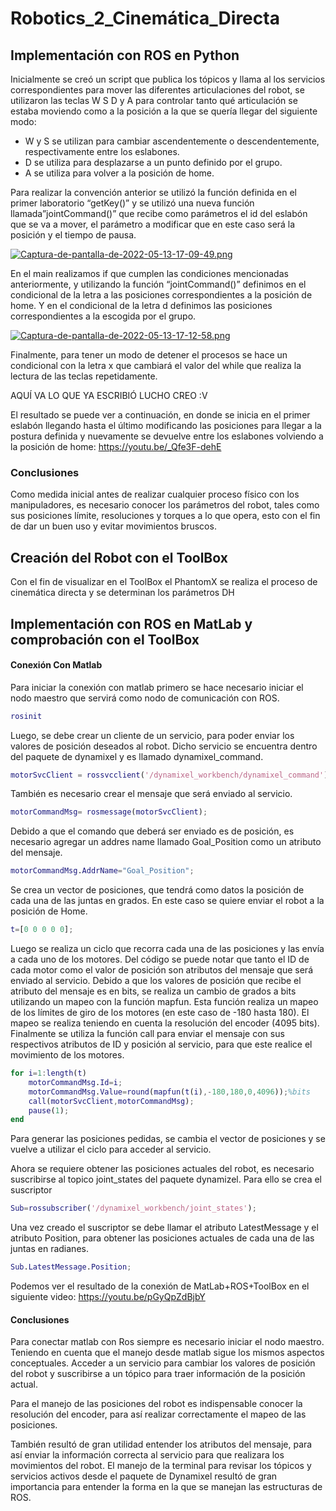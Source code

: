 # Robotics_2_Cinemática_Directa

## Implementación con ROS en Python
Inicialmente se creó un script que publica los tópicos y llama al los servicios correspondientes para mover las diferentes articulaciones del robot, se utilizaron las teclas W S D y A para controlar tanto qué articulación se estaba moviendo como a la posición a la que se quería llegar del siguiente modo:
 + W y S se utilizan para cambiar ascendentemente o descendentemente, respectivamente entre los eslabones.
 + D se utiliza para desplazarse a un punto definido por el grupo.
 + A se utiliza para volver a la posición de home.
 
Para realizar la convención anterior se utilizó la función definida en el primer laboratorio “getKey()” y se utilizó una nueva función llamada”jointCommand()” que recibe como parámetros el id del eslabón que se va a mover, el parámetro a modificar que en este caso será la posición y el tiempo de pausa.

[![Captura-de-pantalla-de-2022-05-13-17-09-49.png](https://i.postimg.cc/FRrhcsKy/Captura-de-pantalla-de-2022-05-13-17-09-49.png)](https://postimg.cc/JyFwC8Z0)

En el main realizamos if que cumplen las condiciones mencionadas anteriormente, y utilizando la función “jointCommand()” definimos en el condicional de la letra a las posiciones correspondientes a la posición de home.
Y en el condicional de la letra d definimos las posiciones correspondientes a la escogida por el grupo.

[![Captura-de-pantalla-de-2022-05-13-17-12-58.png](https://i.postimg.cc/Gp2ChggK/Captura-de-pantalla-de-2022-05-13-17-12-58.png)](https://postimg.cc/0zL3VnsK)

Finalmente, para tener un modo de detener el procesos se hace un condicional con la letra x que cambiará el valor del while que realiza la lectura de las teclas repetidamente.


AQUÍ VA LO QUE YA ESCRIBIÓ LUCHO CREO :V

El resultado se puede ver a continuación, en donde se inicia en el primer eslabón llegando hasta el último modificando las posiciones para llegar a la postura definida y nuevamente se devuelve entre los eslabones volviendo a la posición de home: https://youtu.be/_Qfe3F-dehE

### Conclusiones 
Como medida inicial antes de realizar cualquier proceso físico con los manipuladores, es necesario conocer los parámetros del robot, tales como sus posiciones límite, resoluciones y torques a lo que opera, esto con el fin de dar un buen uso y evitar movimientos bruscos.



## Creación del Robot con el ToolBox

Con el fin de visualizar en el ToolBox el PhantomX se realiza el proceso de cinemática directa y se determinan  los parámetros DH

## Implementación con ROS en MatLab y comprobación con el ToolBox

#### Conexión Con Matlab

Para iniciar la conexión con matlab primero se hace necesario iniciar el nodo maestro que servirá como nodo de comunicación con ROS.

```matlab
rosinit
```

Luego, se debe crear un cliente de un servicio, para poder enviar los valores de posición deseados al robot. Dicho servicio se encuentra dentro del paquete de dynamixel y es llamado dynamixel_command.

```matlab
motorSvcClient = rossvcclient('/dynamixel_workbench/dynamixel_command');
```

También es necesario crear el mensaje que será enviado al servicio.

```matlab
motorCommandMsg= rosmessage(motorSvcClient);
```

Debido a que el comando que deberá ser enviado es de posición, es necesario agregar un addres name llamado Goal_Position como un atributo del mensaje.


```matlab
motorCommandMsg.AddrName="Goal_Position";
```

Se crea un vector de posiciones, que tendrá como datos la posición de cada una de las juntas en grados. En este caso se quiere enviar el robot a la posición de Home.

```matlab
t=[0 0 0 0 0];
```

Luego se realiza un ciclo que recorra cada una de las posiciones y las envía a cada uno de los motores. Del código se puede notar que tanto el ID de cada motor como el valor de posición son atributos del mensaje que será enviado al servicio.
Debido a que los valores de posición que recibe el atributo del mensaje es en bits, se realiza un cambio de grados a bits utilizando un mapeo con la función mapfun. Esta función realiza un mapeo de los límites de giro de los motores (en este caso de -180 hasta 180). El mapeo se realiza teniendo en cuenta la resolución del encoder (4095 bits).
Finalmente se utiliza la función call para enviar el mensaje con sus respectivos atributos de ID y posición al servicio, para que este realice el movimiento de los motores.

```matlab
for i=1:length(t)
    motorCommandMsg.Id=i;
    motorCommandMsg.Value=round(mapfun(t(i),-180,180,0,4096));%bits
    call(motorSvcClient,motorCommandMsg);
    pause(1);
end
```

Para generar las posiciones pedidas, se cambia el vector de posiciones y se vuelve a utilizar el ciclo para acceder al servicio.


Ahora se requiere obtener las posiciones actuales del robot, es necesario suscribirse al topico joint_states del paquete dynamizel. Para ello se crea el suscriptor

```matlab
Sub=rossubscriber('/dynamixel_workbench/joint_states');
```
Una vez creado el suscriptor se debe llamar el atributo LatestMessage y el atributo Position, para obtener las posiciones actuales de cada una de las juntas en radianes.
```matlab
Sub.LatestMessage.Position;
```
Podemos ver el resultado de la conexión de MatLab+ROS+ToolBox en el siguiente video:
https://youtu.be/pGyQpZdBjbY

#### Conclusiones

Para conectar matlab con Ros siempre es necesario iniciar el nodo maestro. Teniendo en cuenta que el manejo desde matlab sigue los mismos aspectos conceptuales. Acceder a un servicio para cambiar los valores de posición del robot y suscribirse a un tópico para traer información de la posición actual. 

Para el manejo de las posiciones del robot es indispensable conocer la resolución del encoder, para así realizar correctamente el mapeo de las posiciones.

También resultó de gran utilidad entender los atributos del mensaje, para así enviar la información correcta al servicio para que realizara los movimientos del robot. El manejo de la terminal para revisar los tópicos y servicios activos desde el paquete de Dynamixel resultó de gran importancia para entender la forma en la que se manejan las estructuras de ROS.

